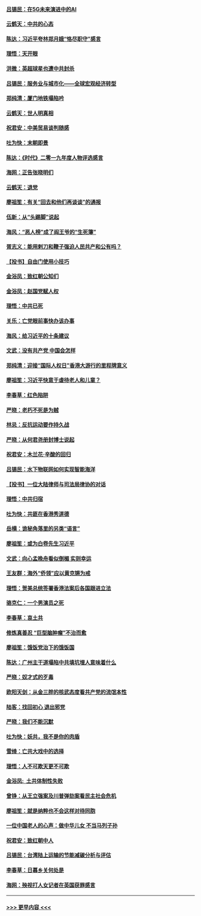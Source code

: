 #### [吕锡民：在5G未来演进中的AI](../pages/nsc993/n11730010.md?t=12191344) 
#### [云鹤天：中共的心态](../pages/nsc993/n11729906.md?t=12191344) 
#### [陈达：习近平夸林郑月娥“恪尽职守”感言](../pages/nsc993/n11729881.md?t=12191344) 
#### [理悟：天开眼](../pages/nsc993/n11729699.md?t=12191344) 
#### [洪微：英超球星也遭中共封杀](../pages/nsc993/n11727243.md?t=12191344) 
#### [吕锡民：服务业与城市化——全球宏观经济转型](../pages/nsc993/n11725845.md?t=12191344) 
#### [郑纯清：厦门地铁塌陷吟](../pages/nsc993/n11725813.md?t=12191344) 
#### [云鹤天：世人明真相](../pages/nsc993/n11725621.md?t=12191344) 
#### [祝君安：中美贸易谈判随感](../pages/nsc993/n11725609.md?t=12191344) 
#### [吐为快：末朝即景](../pages/nsc993/n11723365.md?t=12191344) 
#### [陈达：《时代》二零一九年度人物评选感言](../pages/nsc993/n11723337.md?t=12191344) 
#### [海网：正告张晓明们](../pages/nsc993/n11723228.md?t=12191344) 
#### [云鹤天：退党](../pages/nsc993/n11723056.md?t=12191344) 
#### [廖祖笙：有关“回去和他们再谈谈”的通报](../pages/nsc993/n11722442.md?t=12191344) 
#### [伍新：从“头踢脚”说起](../pages/nsc993/n11722429.md?t=12191344) 
#### [海风：“恶人榜”成了阎王爷的“生死簿”](../pages/nsc993/n11722272.md?t=12191344) 
#### [胥志义：能用剌刀和鞭子强迫人民共产和公有吗？](../pages/nsc993/n11720569.md?t=12191344) 
#### [【投书】自由门使用小技巧](../pages/nsc993/n11720180.md?t=12191344) 
#### [金浴凤：致红朝公知们](../pages/nsc993/n11720563.md?t=12191344) 
#### [金浴凤：赵国党赋人权](../pages/nsc993/n11720533.md?t=12191344) 
#### [理悟：中共已死](../pages/nsc993/n11720233.md?t=12191344) 
#### [关乐：亡党眼前事快办该办事](../pages/nsc993/n11719160.md?t=12191344) 
#### [海风：给习近平的十条建议](../pages/nsc993/n11717616.md?t=12191344) 
#### [文武：没有共产党 中国会怎样](../pages/nsc993/n11717584.md?t=12191344) 
#### [郑纯清：迎接“国际人权日”香港大游行的里程牌意义](../pages/nsc993/n11717417.md?t=12191344) 
#### [廖祖笙：习近平快意于虐待老人和儿童？](../pages/nsc993/n11715313.md?t=12191344) 
#### [李春草：红色陷阱](../pages/nsc993/n11715029.md?t=12191344) 
#### [严晓：老朽不死是为贼](../pages/nsc993/n11712910.md?t=12191344) 
#### [林忌：反抗运动要作持久战](../pages/nsc993/n11712623.md?t=12191344) 
#### [严晓：从何君尧册封博士说起](../pages/nsc993/n11712465.md?t=12191344) 
#### [祝君安：木兰花·辛酸的回归](../pages/nsc993/n11712381.md?t=12191344) 
#### [吕锡民：水下物联网如何实现智能海洋](../pages/nsc993/n11711158.md?t=12191344) 
#### [【投书】一位大陆律师与司法局律协的对话](../pages/nsc993/n11709675.md?t=12191344) 
#### [理悟：中共归宿](../pages/nsc993/n11710059.md?t=12191344) 
#### [吐为快：共匪在香港秀道德](../pages/nsc993/n11709979.md?t=12191344) 
#### [岳横：诡秘角落里的另类“语言”](../pages/nsc993/n11709792.md?t=12191344) 
#### [廖祖笙：或为白卷先生习近平](../pages/nsc993/n11708330.md?t=12191344) 
#### [文武：向心孟晚舟看似倒楣 实则幸运](../pages/nsc993/n11708236.md?t=12191344) 
#### [王友群：海外“侨领”应以黄克锵为戒](../pages/nsc993/n11706176.md?t=12191344) 
#### [理悟：贺美总统签署香港法案后各国跟进立法](../pages/nsc993/n11706853.md?t=12191344) 
#### [骆克仁：一个男演员之死](../pages/nsc993/n11706677.md?t=12191344) 
#### [李春草：哀土共](../pages/nsc993/n11706255.md?t=12191344) 
#### [修炼真善忍 “巨型脑肿瘤”不治而愈](../pages/nsc993/n11705340.md?t=12191344) 
#### [廖祖笙：饿饭党治下的饿饭国](../pages/nsc993/n11705085.md?t=12191344) 
#### [陈达：广州主干道塌陷中共填坑埋人意味着什么](../pages/nsc993/n11705046.md?t=12191344) 
#### [严晓：奴才式的歹毒](../pages/nsc993/n11704826.md?t=12191344) 
#### [欧阳天剑：从金三胖的核武态度看共产党的流氓本性](../pages/nsc993/n11702238.md?t=12191344) 
#### [陆客：找回初心 退出邪党](../pages/nsc993/n11702213.md?t=12191344) 
#### [严晓：我们不能沉默](../pages/nsc993/n11702110.md?t=12191344) 
#### [吐为快：妖共，我不是你的肉盾](../pages/nsc993/n11701366.md?t=12191344) 
#### [雪绮：亡共大戏中的选择](../pages/nsc993/n11699922.md?t=12191344) 
#### [理悟：人不可欺天更不可欺](../pages/nsc993/n11699657.md?t=12191344) 
#### [金浴凤:  土共体制性失败](../pages/nsc993/n11699361.md?t=12191344) 
#### [曾铮：从王立强案及川普弹劾案看民主社会危机](../pages/nsc993/n11699318.md?t=12191344) 
#### [廖祖笙：就是纳粹也不会这样对待同胞](../pages/nsc993/n11697658.md?t=12191344) 
#### [一位中国老人的心声：做中华儿女 不当马列子孙](../pages/nsc993/n11697525.md?t=12191344) 
#### [祝君安：致红朝中人](../pages/nsc993/n11697518.md?t=12191344) 
#### [吕锡民：台湾陆上运输的节能减碳分析与评估](../pages/nsc993/n11694983.md?t=12191344) 
#### [李春草：日暮乡关何处是](../pages/nsc993/n11694805.md?t=12191344) 
#### [海网：殃视打人女记者在英国获罪感言](../pages/nsc993/n11693832.md?t=12191344) 

----
#### [ >>> 更早内容 <<< ](../indexes/nsc993-earlier.md)
